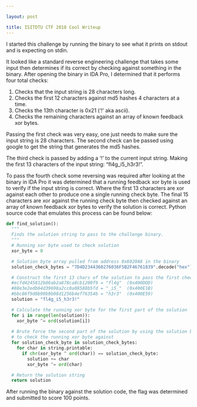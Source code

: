 ```yaml
---

layout: post

title: ISITDTU CTF 2018 Cool Writeup
---
```


I started this challenge by running the binary to see what it prints on stdout and is expecting on stdin.

It looked like a standard reverse engineering challenge that takes some input then determines if its correct by checking against something in the binary. After opening the binary in IDA Pro, I determined that it performs four total checks:
  1.	Checks that the input string is 28 characters long.
  2.	Checks the first 12 characters against md5 hashes 4 characters at a time.
  3.	Checks the 13th character is 0x21 (‘!’ aka ascii).
  4.	Checks the remaining characters against an array of known feedback xor bytes.

Passing the first check was very easy, one just needs to make sure the input string is 28 characters. The second check can be passed using google to get the string that generates the md5 hashes.

The third check is passed by adding a ‘!’ to the current input string. Making the first 13 characters of the input string: “fl4g_i5_h3r3!”. 

To pass the fourth check some reversing was required after looking at the binary in IDA Pro it was determined that a running feedback xor byte is used to verify if the input string is correct. Where the first 13 characters are xor against each other to produce one a single running check byte. The final 15 characters are xor against the running check byte then checked against an array of known feedback xor bytes to verify the solution is correct. Python source code that emulates this process can be found below:
```python
def find_solution():
  """
  Finds the solution string to pass to the challenge binary.
  """
  # Running xor byte used to check solution
  xor_byte = 0

  # Solution byte array pulled from address 0x6020A8 in the binary
  solution_check_bytes = "7D4D2344360276036F5B2F46761839".decode("hex")

  # Construct the first 13 chars of the solution to pass the first checks in binary
  #ecfd4245812b86ab2a878ca8cb1200f9 = "fl4g"  (0x400DDD)
  #88e3e2edb64d39698a2cc0a08588b5fd = "_i5_"  (0x400E1B)
  #bbc86f9d0b90b9b08d1256b4ef76354b = "h3r3"  (0x400E59)
  solution = "fl4g_i5_h3r3!"

  # Calculate the running xor byte for the first part of the solution
  for i in range(len(solution)):
    xor_byte ^= ord(solution[i])
    
  # Brute force the second part of the solution by using the solution byte array
  # to check the running xor byte against
  for solution_check_byte in solution_check_bytes:
    for char in string.printable:
      if chr(xor_byte ^ ord(char)) == solution_check_byte:
        solution += char
        xor_byte ^= ord(char)

  # Return the solution string
  return solution
```
After running the binary against the solution code, the flag was determined and submitted to score 100 points.

